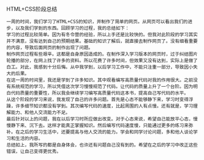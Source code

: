﻿HTML+CSS阶段总结

    一周的时间，我们学习了HTML+CSS的知识，并制作了简单的网页。从网页可以看出我们的进步，以及我们学到的东西。回顾学习的过程，我的总结如下：
    学习的过程比较简单。因为有冬令营的经验，所以上手还是比较快的。但我对此阶段的学习其实并不满意，没有达到自己的预期结果。基础的知识了解后，就直接去制作网页了。没有细看重要的内容，导致后面网页的制作出现了问题。
    制作网页过程有些艰辛。这都是自身原因造成的。在制作深入学习版本的网页时，过于纠结图片轮播的部分，在网上找了许多的资料。所以花费了许多时间，但效果又没有达到，实际上是做了白工。对此，我感到十分后悔。从中我学到，以后学习工作中，不能只注重一部分，导致因小失大的后果。
    在这一周的时间里，我还是学到了许多知识。其中观看编写高质量代码对我的作用很大。之前没有系统规范的学习，所以凭借这次学习慢慢规范了代码。让代码的质量上升了一个台阶。因为明白代码质量的重要性，所以我会继续学习编写高质量代码这本书，提高自己写代码的水平。
    从这个阶段的学习来说，我发现了自己的许多问题。首先是心态不能够静下来，学习时变得浮躁，许多细节知识都没有学到。其次编写代码的速度，比起周围的人有点慢。还有就是，学习理解能力、和他人交流能力不足。
    最后针对以上的问题，我在以后学习时所应做出改变。对于心态来说，希望自己能放平心态，慢慢静下来、沉下去。这样才能真正掌握知识。然后编写代码速度慢，只能通过更多的练习来弥补。在之后的学习生活中，还要提高与他人交流的能力。学会和同学讨论问题，多和他人谈论学习和生活的内容。
    总结如上，我所写的都是自身体会，也许还有问题自己没有到的。希望在之后的学习中改正这些错误，让自己变得更优秀。




